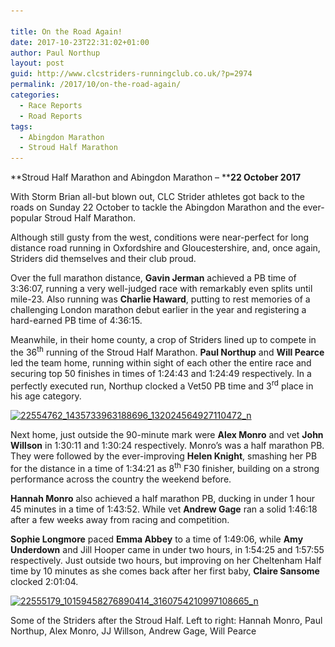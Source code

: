 ```yaml
---

title: On the Road Again!
date: 2017-10-23T22:31:02+01:00
author: Paul Northup
layout: post
guid: http://www.clcstriders-runningclub.co.uk/?p=2974
permalink: /2017/10/on-the-road-again/
categories:
  - Race Reports
  - Road Reports
tags:
  - Abingdon Marathon
  - Stroud Half Marathon
---
```

**Stroud Half Marathon and Abingdon Marathon – ****22 October 2017**

With Storm Brian all-but blown out, CLC Strider athletes got back to the roads on Sunday 22 October to tackle the Abingdon Marathon and the ever-popular Stroud Half Marathon.

Although still gusty from the west, conditions were near-perfect for long distance road running in Oxfordshire and Gloucestershire, and, once again, Striders did themselves and their club proud.

Over the full marathon distance, **Gavin Jerman** achieved a PB time of 3:36:07, running a very well-judged race with remarkably even splits until mile-23. Also running was **Charlie Haward**, putting to rest memories of a challenging London marathon debut earlier in the year and registering a hard-earned PB time of 4:36:15.

Meanwhile, in their home county, a crop of Striders lined up to compete in the 36<sup>th</sup> running of the Stroud Half Marathon. **Paul Northup** and **Will Pearce** led the team home, running within sight of each other the entire race and securing top 50 finishes in times of 1:24:43 and 1:24:49 respectively. In a perfectly executed run, Northup clocked a Vet50 PB time and 3<sup>rd</sup> place in his age category.

[<img class="alignnone size-full wp-image-2976" src="/Images/2017/10/22554762_1435733963188696_132024564927110472_n.jpg" alt="22554762_1435733963188696_132024564927110472_n" width="717" height="960" srcset="/Images/2017/10/22554762_1435733963188696_132024564927110472_n.jpg 717w, /Images/2017/10/22554762_1435733963188696_132024564927110472_n-224x300.jpg 224w" sizes="(max-width: 717px) 100vw, 717px" />](/Images/2017/10/22554762_1435733963188696_132024564927110472_n.jpg)

Next home, just outside the 90-minute mark were **Alex Monro** and vet **John Willson** in 1:30:11 and 1:30:24 respectively. Monro’s was a half marathon PB. They were followed by the ever-improving **Helen Knight**, smashing her PB for the distance in a time of 1:34:21 as 8<sup>th</sup> F30 finisher, building on a strong performance across the country the weekend before.

**Hannah Monro** also achieved a half marathon PB, ducking in under 1 hour 45 minutes in a time of 1:43:52. While vet **Andrew Gage** ran a solid 1:46:18 after a few weeks away from racing and competition.

**Sophie Longmore** paced **Emma Abbey** to a time of 1:49:06, while **Amy Underdown** and Jill Hooper came in under two hours, in 1:54:25 and 1:57:55 respectively. Just outside two hours, but improving on her Cheltenham Half time by 10 minutes as she comes back after her first baby, **Claire Sansome** clocked 2:01:04.

[<img class="alignnone wp-image-2977 size-medium" src="/Images/2017/10/22555179_10159458276890414_3160754210997108665_n-300x225.jpg" alt="22555179_10159458276890414_3160754210997108665_n" width="300" height="225" srcset="/Images/2017/10/22555179_10159458276890414_3160754210997108665_n-300x225.jpg 300w, /Images/2017/10/22555179_10159458276890414_3160754210997108665_n-768x576.jpg 768w, /Images/2017/10/22555179_10159458276890414_3160754210997108665_n.jpg 960w" sizes="(max-width: 300px) 100vw, 300px" />](/Images/2017/10/22555179_10159458276890414_3160754210997108665_n.jpg)

Some of the Striders after the Stroud Half. Left to right: Hannah Monro, Paul Northup, Alex Monro, JJ Willson, Andrew Gage, Will Pearce